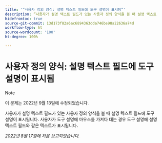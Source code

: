 ```yaml
---
title: '“사용자 정의 양식: 설명 텍스트 필드에 도구 설명이 표시됨”'
description: “사용자가 설명 텍스트 필드가 있는 사용자 정의 양식을 볼 때 설명 텍스트 필드에 도구 설명이 표시됩니다. 사용자가 도구 설명에 마우스를 가져다 대는 경우 도구 설명에 설명 텍스트 필드와 같은 텍스트가 표시됩니다.”
hidefromtoc: true
source-git-commit: 13d173f82a6ac6894363dda746be98a22636a74d
workflow-type: ht
source-wordcount: '100'
ht-degree: 100%

---
```



# 사용자 정의 양식: 설명 텍스트 필드에 도구 설명이 표시됨

>[!NOTE]
>
>이 문제는 2022년 9월 13일에 수정되었습니다.

사용자가 설명 텍스트 필드가 있는 사용자 정의 양식을 볼 때 설명 텍스트 필드에 도구 설명이 표시됩니다. 사용자가 도구 설명에 마우스를 가져다 대는 경우 도구 설명에 설명 텍스트 필드와 같은 텍스트가 표시됩니다.

_2022년 8월 17일에 처음 보고되었습니다._


